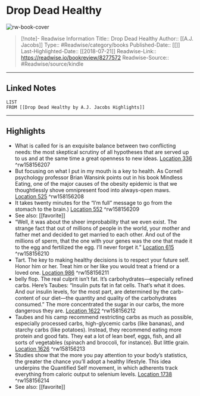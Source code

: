 # Drop Dead Healthy

![rw-book-cover](https://images-na.ssl-images-amazon.com/images/I/51phH2BOrgL._SL200_.jpg)
<br>
>[!note]- Readwise Information
>Title:: Drop Dead Healthy
>Author:: [[A.J. Jacobs]]
>Type:: #Readwise/category/books
>Published-Date:: [[]]
>Last-Highlighted-Date:: [[2018-07-21]]
>Readwise-Link:: https://readwise.io/bookreview/8277572
>Readwise-Source:: #Readwise/source/kindle
--- 

## Linked Notes
```dataview
LIST
FROM [[Drop Dead Healthy by A.J. Jacobs Highlights]]
```

---

## Highlights
- What is called for is an exquisite balance between two conflicting needs: the most skeptical scrutiny of all hypotheses that are served up to us and at the same time a great openness to new ideas. [Location 336](https://readwise.io/open/158156207) ^rw158156207
- But focusing on what I put in my mouth is a key to health. As Cornell psychology professor Brian Wansink points out in his book Mindless Eating, one of the major causes of the obesity epidemic is that we thoughtlessly shove omnipresent food into always-open maws. [Location 525](https://readwise.io/open/158156208) ^rw158156208
- It takes twenty minutes for the “I’m full” message to go from the stomach to the brain.) [Location 552](https://readwise.io/open/158156209) ^rw158156209 
- See also: [[favorite]] 
- “Well, it was about the sheer improbability that we even exist. The strange fact that out of millions of people in the world, your mother and father met and decided to get married to each other. And out of the millions of sperm, that the one with your genes was the one that made it to the egg and fertilized the egg. I’ll never forget it.” [Location 615](https://readwise.io/open/158156210) ^rw158156210
- Tart. The key to making healthy decisions is to respect your future self. Honor him or her. Treat him or her like you would treat a friend or a loved one. [Location 986](https://readwise.io/open/158156211) ^rw158156211
- belly flop. The real culprit isn’t fat. It’s carbohydrates—especially refined carbs. Here’s Taubes: “Insulin puts fat in fat cells. That’s what it does. And our insulin levels, for the most part, are determined by the carb-content of our diet—the quantity and quality of the carbohydrates consumed.” The more concentrated the sugar in our carbs, the more dangerous they are. [Location 1622](https://readwise.io/open/158156212) ^rw158156212
- Taubes and his camp recommend restricting carbs as much as possible, especially processed carbs, high-glycemic carbs (like bananas), and starchy carbs (like potatoes). Instead, they recommend eating more protein and good fats. They eat a lot of lean beef, eggs, fish, and all sorts of vegetables (spinach and broccoli, for instance). But little grain. [Location 1626](https://readwise.io/open/158156213) ^rw158156213
- Studies show that the more you pay attention to your body’s statistics, the greater the chance you’ll adopt a healthy lifestyle. This idea underpins the Quantified Self movement, in which adherents track everything from caloric output to selenium levels. [Location 1738](https://readwise.io/open/158156214) ^rw158156214 
- See also: [[favorite]] 

